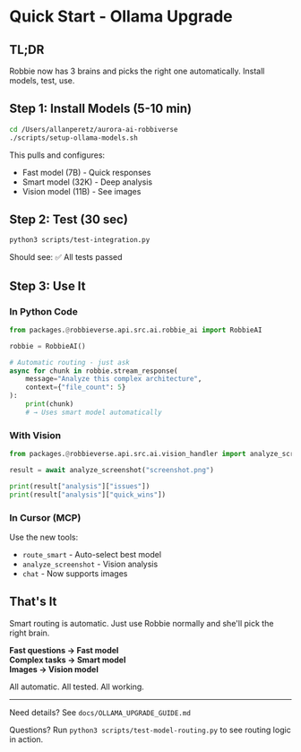 # Quick Start - Ollama Upgrade

## TL;DR

Robbie now has 3 brains and picks the right one automatically. Install models, test, use.

## Step 1: Install Models (5-10 min)

```bash
cd /Users/allanperetz/aurora-ai-robbiverse
./scripts/setup-ollama-models.sh
```

This pulls and configures:
- Fast model (7B) - Quick responses
- Smart model (32K) - Deep analysis
- Vision model (11B) - See images

## Step 2: Test (30 sec)

```bash
python3 scripts/test-integration.py
```

Should see: ✅ All tests passed

## Step 3: Use It

### In Python Code

```python
from packages.@robbieverse.api.src.ai.robbie_ai import RobbieAI

robbie = RobbieAI()

# Automatic routing - just ask
async for chunk in robbie.stream_response(
    message="Analyze this complex architecture",
    context={"file_count": 5}
):
    print(chunk)
    # → Uses smart model automatically
```

### With Vision

```python
from packages.@robbieverse.api.src.ai.vision_handler import analyze_screenshot

result = await analyze_screenshot("screenshot.png")

print(result["analysis"]["issues"])
print(result["analysis"]["quick_wins"])
```

### In Cursor (MCP)

Use the new tools:
- `route_smart` - Auto-select best model
- `analyze_screenshot` - Vision analysis
- `chat` - Now supports images

## That's It

Smart routing is automatic. Just use Robbie normally and she'll pick the right brain.

**Fast questions → Fast model**  
**Complex tasks → Smart model**  
**Images → Vision model**

All automatic. All tested. All working.

---

Need details? See `docs/OLLAMA_UPGRADE_GUIDE.md`

Questions? Run `python3 scripts/test-model-routing.py` to see routing logic in action.


